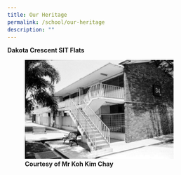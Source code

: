 ```yaml
---
title: Our Heritage
permalink: /school/our-heritage
description: ""
---
```

**Dakota Crescent SIT Flats**

<figure>
<img src="/images/Heritage%2001%20SIT%20Flats.jpg"
		 style="width:80%">
<figcaption> <strong> Courtesy of Mr Koh Kim Chay </strong> </figcaption>
</figure>